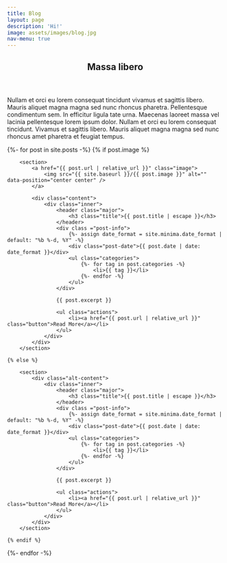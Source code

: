 ```yaml
---
title: Blog
layout: page
description: 'Hi!'
image: assets/images/blog.jpg
nav-menu: true
---
```


<!-- Main -->
<div id="main">

<!-- One -->
<section id="three">
	<div class="inner">
		<header class="major">
			<h2>Massa libero</h2>
		</header>
		<p>Nullam et orci eu lorem consequat tincidunt vivamus et sagittis libero. Mauris aliquet magna magna sed nunc rhoncus pharetra. Pellentesque condimentum sem. In efficitur ligula tate urna. Maecenas laoreet massa vel lacinia pellentesque lorem ipsum dolor. Nullam et orci eu lorem consequat tincidunt. Vivamus et sagittis libero. Mauris aliquet magna magna sed nunc rhoncus amet pharetra et feugiat tempus.</p>
	</div>
</section> 

<!-- Two -->
<section id="two" class="spotlights">
{%- for post in site.posts -%}
	{% if post.image %}

		<section>
			<a href="{{ post.url | relative_url }}" class="image">
				<img src="{{ site.baseurl }}/{{ post.image }}" alt="" data-position="center center" />
			</a>
			
			<div class="content">
				<div class="inner">
					<header class="major">
						<h3 class="title">{{ post.title | escape }}</h3>
					</header>
					<div class ="post-info">
						{%- assign date_format = site.minima.date_format | default: "%b %-d, %Y" -%}
						<div class="post-date">{{ post.date | date: date_format }}</div>
						<ul class="categories">
							{%- for tag in post.categories -%}
								<li>{{ tag }}</li>
							{%- endfor -%}
						</ul>
					</div>

					{{ post.excerpt }}
					
					<ul class="actions">
						<li><a href="{{ post.url | relative_url }}" class="button">Read More</a></li>
					</ul>
				</div>
			</div>
		</section>

	{% else %}

		<section>
			<div class="alt-content">
				<div class="inner">
					<header class="major">
						<h3 class="title">{{ post.title | escape }}</h3>
					</header>
					<div class ="post-info">
						{%- assign date_format = site.minima.date_format | default: "%b %-d, %Y" -%}
						<div class="post-date">{{ post.date | date: date_format }}</div>
						<ul class="categories">
							{%- for tag in post.categories -%}
								<li>{{ tag }}</li>
							{%- endfor -%}
						</ul>
					</div>

					{{ post.excerpt }}
					
					<ul class="actions">
						<li><a href="{{ post.url | relative_url }}" class="button">Read More</a></li>
					</ul>
				</div>
			</div>
		</section>

	{% endif %}
{%- endfor -%}

</section>

</div>
